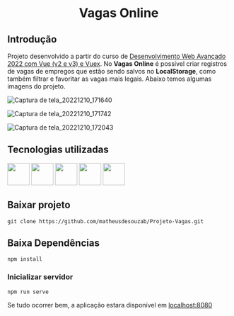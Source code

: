 <h1 align="center">
  <p align="center">Vagas Online</p>
</h1>

## Introdução

Projeto desenvolvido a partir do curso de [Desenvolvimento Web Avançado 2022 com Vue (v2 e v3) e Vuex](https://www.udemy.com/course/desenvolvimento-web-avancado-com-vue-strapi-vuex-e-vuetify/). No **Vagas Online** é possível criar registros de vagas de empregos que estão sendo salvos no **LocalStorage**, como também filtrar e favoritar as vagas mais legais. Abaixo temos algumas imagens do projeto.

![Captura de tela_20221210_171640](https://user-images.githubusercontent.com/60266964/206873736-4e16a6d7-ce35-47f8-8634-20e6d04f1ad2.png)

![Captura de tela_20221210_171742](https://user-images.githubusercontent.com/60266964/206873771-9d8e6d65-d8f8-4766-a617-833ba0cca8c5.png)

![Captura de tela_20221210_172043](https://user-images.githubusercontent.com/60266964/206873858-27f05031-8b27-4618-a4a3-83e95c1280c2.png)


## Tecnologias utilizadas

<div style="display: inline_block">
    <img src="https://user-images.githubusercontent.com/60266964/204157235-0ad813df-82db-4233-8bd3-32daa6387634.png" width="50" height="50"/>
    <img src="https://user-images.githubusercontent.com/60266964/204157268-687424c0-0504-42a4-89da-d0c8d30c5f86.png" width="50" height="50"/>
    <img src="https://user-images.githubusercontent.com/60266964/204157283-b894f930-e87a-49bf-86b1-07a8e125cfe4.png" width="50" height="50" />
    <img src="https://user-images.githubusercontent.com/60266964/204157322-af427fa7-6a39-4f41-a721-47a165c41fe7.png" width="50" height="50" />
    <img src="https://user-images.githubusercontent.com/60266964/204157341-f1bb413e-ca6b-421d-bbf3-64d19a9d3869.png" width="50" height="50" /> </div>

## Baixar projeto

```
git clone https://github.com/matheusdesouzab/Projeto-Vagas.git
```

## Baixa Dependências
```
npm install
```

### Inicializar servidor
```
npm run serve
```

Se tudo ocorrer bem, a aplicação estara disponível em [localhost:8080](http://localhost:8080)




